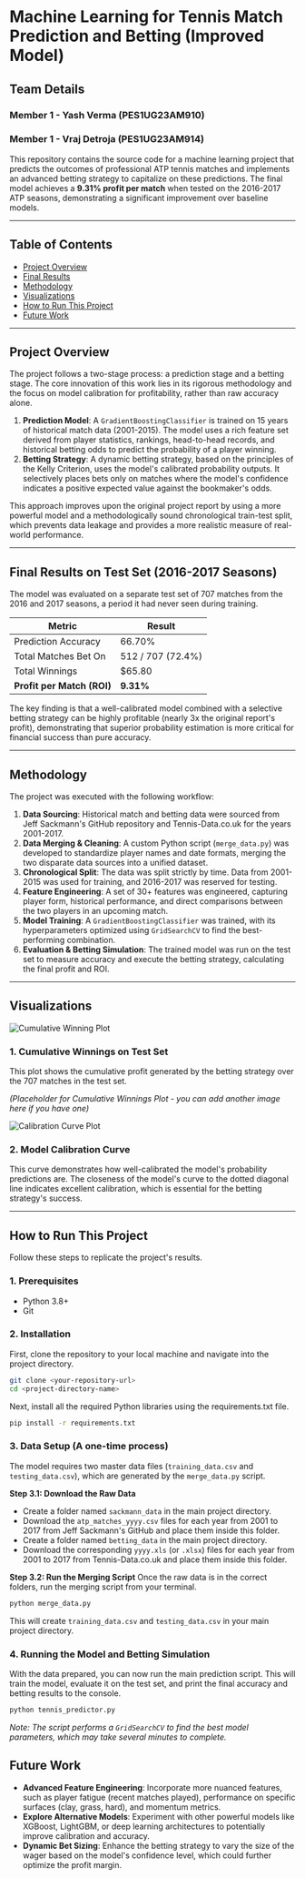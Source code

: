 # Machine Learning for Tennis Match Prediction and Betting (Improved Model)

## Team Details

### Member 1 - Yash Verma (PES1UG23AM910) 
### Member 1 - Vraj Detroja (PES1UG23AM914) 

This repository contains the source code for a machine learning project that predicts the outcomes of professional ATP tennis matches and implements an advanced betting strategy to capitalize on these predictions. The final model achieves a **9.31% profit per match** when tested on the 2016-2017 ATP seasons, demonstrating a significant improvement over baseline models.

---

## Table of Contents
* [Project Overview](#project-overview)
* [Final Results](#final-results-on-test-set-2016-2017-seasons)
* [Methodology](#methodology)
* [Visualizations](#visualizations)
* [How to Run This Project](#how-to-run-this-project)
* [Future Work](#future-work)

---

## Project Overview

The project follows a two-stage process: a prediction stage and a betting stage. The core innovation of this work lies in its rigorous methodology and the focus on model calibration for profitability, rather than raw accuracy alone.

1.  **Prediction Model**: A `GradientBoostingClassifier` is trained on 15 years of historical match data (2001-2015). The model uses a rich feature set derived from player statistics, rankings, head-to-head records, and historical betting odds to predict the probability of a player winning.
2.  **Betting Strategy**: A dynamic betting strategy, based on the principles of the Kelly Criterion, uses the model's calibrated probability outputs. It selectively places bets only on matches where the model's confidence indicates a positive expected value against the bookmaker's odds.

This approach improves upon the original project report by using a more powerful model and a methodologically sound chronological train-test split, which prevents data leakage and provides a more realistic measure of real-world performance.

---

## Final Results on Test Set (2016-2017 Seasons)

The model was evaluated on a separate test set of 707 matches from the 2016 and 2017 seasons, a period it had never seen during training.

| Metric                     | Result                |
| -------------------------- | --------------------- |
| Prediction Accuracy        | 66.70%                |
| Total Matches Bet On       | 512 / 707 (72.4%)     |
| Total Winnings             | $65.80                |
| **Profit per Match (ROI)** | **9.31%** |

The key finding is that a well-calibrated model combined with a selective betting strategy can be highly profitable (nearly 3x the original report's profit), demonstrating that superior probability estimation is more critical for financial success than pure accuracy.

---

## Methodology

The project was executed with the following workflow:

1.  **Data Sourcing**: Historical match and betting data were sourced from Jeff Sackmann's GitHub repository and Tennis-Data.co.uk for the years 2001-2017.
2.  **Data Merging & Cleaning**: A custom Python script (`merge_data.py`) was developed to standardize player names and date formats, merging the two disparate data sources into a unified dataset.
3.  **Chronological Split**: The data was split strictly by time. Data from 2001-2015 was used for training, and 2016-2017 was reserved for testing.
4.  **Feature Engineering**: A set of 30+ features was engineered, capturing player form, historical performance, and direct comparisons between the two players in an upcoming match.
5.  **Model Training**: A `GradientBoostingClassifier` was trained, with its hyperparameters optimized using `GridSearchCV` to find the best-performing combination.
6.  **Evaluation & Betting Simulation**: The trained model was run on the test set to measure accuracy and execute the betting strategy, calculating the final profit and ROI.

---

## Visualizations

![Cumulative Winning Plot](Cumulative_Winning_On_Test_Set.png)



### 1. Cumulative Winnings on Test Set
This plot shows the cumulative profit generated by the betting strategy over the 707 matches in the test set.

*(Placeholder for Cumulative Winnings Plot - you can add another image here if you have one)*


![Calibration Curve Plot](Caliberation_Curve.png)


### 2. Model Calibration Curve
This curve demonstrates how well-calibrated the model's probability predictions are. The closeness of the model's curve to the dotted diagonal line indicates excellent calibration, which is essential for the betting strategy's success.

---

## How to Run This Project

Follow these steps to replicate the project's results.

### 1. Prerequisites
* Python 3.8+
* Git

### 2. Installation
First, clone the repository to your local machine and navigate into the project directory.

```bash
git clone <your-repository-url>
cd <project-directory-name>
```

Next, install all the required Python libraries using the requirements.txt file.


```bash
pip install -r requirements.txt
```

### 3. Data Setup (A one-time process)

The model requires two master data files (`training_data.csv` and `testing_data.csv`), which are generated by the `merge_data.py` script.

**Step 3.1: Download the Raw Data**
* Create a folder named `sackmann_data` in the main project directory.
* Download the `atp_matches_yyyy.csv` files for each year from 2001 to 2017 from Jeff Sackmann's GitHub and place them inside this folder.
* Create a folder named `betting_data` in the main project directory.
* Download the corresponding `yyyy.xls` (or `.xlsx`) files for each year from 2001 to 2017 from Tennis-Data.co.uk and place them inside this folder.

**Step 3.2: Run the Merging Script**
Once the raw data is in the correct folders, run the merging script from your terminal.


```bash
python merge_data.py
```


This will create `training_data.csv` and `testing_data.csv` in your main project directory.

### 4. Running the Model and Betting Simulation
With the data prepared, you can now run the main prediction script. This will train the model, evaluate it on the test set, and print the final accuracy and betting results to the console.


```bash
python tennis_predictor.py
```

*Note: The script performs a `GridSearchCV` to find the best model parameters, which may take several minutes to complete.*

## Future Work

* **Advanced Feature Engineering**: Incorporate more nuanced features, such as player fatigue (recent matches played), performance on specific surfaces (clay, grass, hard), and momentum metrics.
* **Explore Alternative Models**: Experiment with other powerful models like XGBoost, LightGBM, or deep learning architectures to potentially improve calibration and accuracy.
* **Dynamic Bet Sizing**: Enhance the betting strategy to vary the size of the wager based on the model's confidence level, which could further optimize the profit margin.






